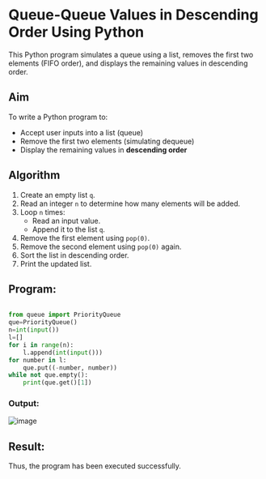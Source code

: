 # Queue-Queue Values in Descending Order Using Python 

This Python program simulates a queue using a list, removes the first two elements (FIFO order), and displays the remaining values in descending order.

##  Aim

To write a Python program to:
- Accept user inputs into a list (queue)
- Remove the first two elements (simulating dequeue)
- Display the remaining values in **descending order**

##  Algorithm

1. Create an empty list `q`.
2. Read an integer `n` to determine how many elements will be added.
3. Loop `n` times:
   - Read an input value.
   - Append it to the list `q`.
4. Remove the first element using `pop(0)`.
5. Remove the second element using `pop(0)` again.
6. Sort the list in descending order.
7. Print the updated list.

##  Program: 

```python

from queue import PriorityQueue
que=PriorityQueue()
n=int(input())
l=[]
for i in range(n):
    l.append(int(input()))
for number in l:
    que.put((-number, number))
while not que.empty():
    print(que.get()[1])

```

### Output:

![image](https://github.com/user-attachments/assets/2e58f74a-35e3-4529-a3a5-3abecc087db9)


## Result:

Thus, the program has been executed successfully.
